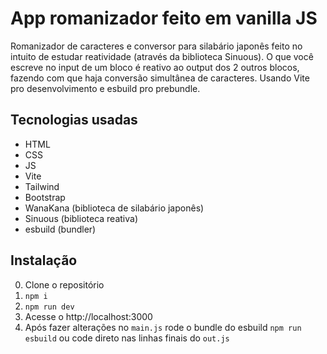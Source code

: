 # App romanizador feito em vanilla JS
Romanizador de caracteres e conversor para silabário japonês feito no intuito de estudar reatividade (através da biblioteca Sinuous).
O que você escreve no input de um bloco é reativo ao output dos 2 outros blocos, fazendo com que haja conversão simultânea de caracteres.
Usando Vite pro desenvolvimento e esbuild pro prebundle.


## Tecnologias usadas
- HTML
- CSS
- JS
- Vite
- Tailwind
- Bootstrap
- WanaKana (biblioteca de silabário japonês)
- Sinuous (biblioteca reativa)
- esbuild (bundler)

## Instalação
0. Clone o repositório
1. `npm i`
2. `npm run dev`
3. Acesse o http://localhost:3000
4. Após fazer alterações no `main.js` rode o bundle do esbuild `npm run esbuild` ou code direto nas linhas finais do `out.js`